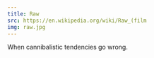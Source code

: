 ```yaml
---
title: Raw
src: https://en.wikipedia.org/wiki/Raw_(film
img: raw.jpg
---
```


When cannibalistic tendencies go wrong.
